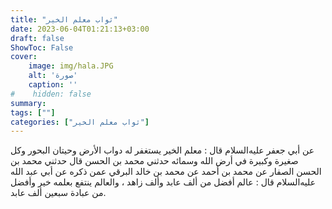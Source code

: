 ```yaml
---
title: "ثواب معلم الخير"
date: 2023-06-04T01:21:13+03:00
draft: false
ShowToc: False
cover:
    image: img/hala.JPG
    alt: 'صورة'
    caption: ''
#    hidden: false
summary: 
tags: [""]
categories: ["ثواب معلم الخير"]
---
```

عن أبي جعفر عليه‌السلام قال : معلم الخير يستغفر
له دواب الأرض وحيتان البحور وكل صغيرة وكبيرة في أرض الله وسمائه
حدثني محمد بن الحسن قال حدثني محمد بن الحسن الصفار عن محمد بن أحمد
عن محمد بن خالد البرقي عمن ذكره عن أبي عبد الله عليه‌السلام قال :
عالم أفضل من ألف عابد وألف زاهد ، والعالم ينتفع بعلمه خير وأفضل
من عبادة سبعين ألف عابد.

